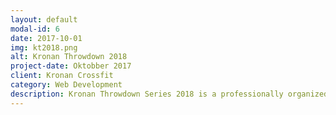 ```yaml
---
layout: default
modal-id: 6
date: 2017-10-01
img: kt2018.png
alt: Kronan Throwdown 2018
project-date: Oktobber 2017
client: Kronan Crossfit
category: Web Development
description: Kronan Throwdown Series 2018 is a professionally organized Swedish competitions-series for both newcomers, intermediate, RX and masters athletes. With 3 years of experience within competitions organizations, events and with more than 2000 athletes, our constant goal is to offer a unique and well-planned competition experience for all athletes. Masters classes are for everyone who match the age criteria. The site is made WordPress.
---
```

